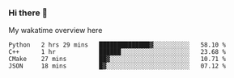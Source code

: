 ### Hi there 👋

<!--
**Jassy930/Jassy930** is a ✨ _special_ ✨ repository because its `README.md` (this file) appears on your GitHub profile.

Here are some ideas to get you started:

- 🔭 I’m currently working on ...
- 🌱 I’m currently learning ...
- 👯 I’m looking to collaborate on ...
- 🤔 I’m looking for help with ...
- 💬 Ask me about ...
- 📫 How to reach me: ...
- 😄 Pronouns: ...
- ⚡ Fun fact: ...
-->

My wakatime overview here
<!--START_SECTION:waka-->
```text
Python   2 hrs 29 mins   ██████████████▓░░░░░░░░░░   58.10 % 
C++      1 hr            ██████░░░░░░░░░░░░░░░░░░░   23.68 % 
CMake    27 mins         ██▓░░░░░░░░░░░░░░░░░░░░░░   10.71 % 
JSON     18 mins         █▓░░░░░░░░░░░░░░░░░░░░░░░   07.12 % 
```
<!--END_SECTION:waka-->

